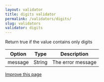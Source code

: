```yaml
---
layout: validator
title: digits validator
permalink: /validators/digits/
slug: validators
validator: digits
---
```


Return true if the value contains only digits

Option  | Type   | Description
--------|--------|------------
message | String | The error message

<a href="{{ site.repository.docs_edit }}/validators/digits.md" class="btn btn-info">Improve this page</a>